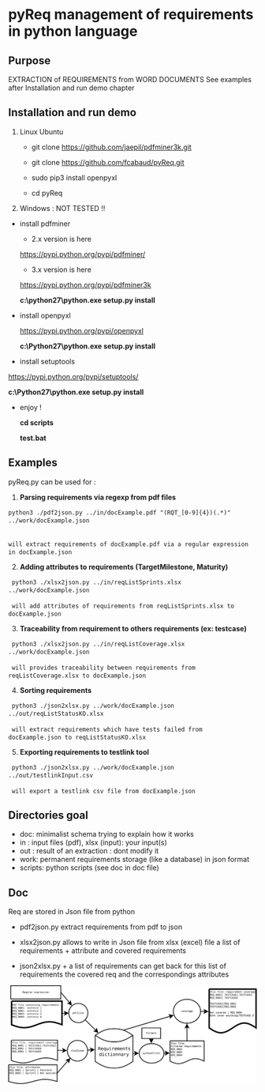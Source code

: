 pyReq management of requirements in python language
===================================================


Purpose
-------

EXTRACTION of REQUIREMENTS from WORD DOCUMENTS
See examples after Installation and run demo chapter

Installation and run demo 
-------------------------

1. Linux Ubuntu

    - git clone https://github.com/jaepil/pdfminer3k.git

    - git clone https://github.com/fcabaud/pyReq.git

    - sudo pip3 install openpyxl

    - cd pyReq 

2. Windows : NOT TESTED !!

  - install pdfminer

     - 2.x version is here

    https://pypi.python.org/pypi/pdfminer/

     - 3.x version is here

    https://pypi.python.org/pypi/pdfminer3k

    **c:\\python27\\python.exe setup.py install**

  - install openpyxl

    https://pypi.python.org/pypi/openpyxl  

    **c:\\Python27\\python.exe  setup.py install**

  - install setuptools

   https://pypi.python.org/pypi/setuptools/

   **c:\\Python27\\python.exe  setup.py install**

  - enjoy !

    **cd scripts**

    **test.bat**

Examples
-------

pyReq.py can be used for :
   1. **Parsing requirements via regexp from pdf files**

    python3 ./pdf2json.py ../in/docExample.pdf "(RQT_[0-9]{4})(.*)" ../work/docExample.json


    will extract requirements of docExample.pdf via a regular expression in docExample.json

   2. **Adding attributes to requirements (TargetMilestone, Maturity)**

     python3 ./xlsx2json.py ../in/reqListSprints.xlsx ../work/docExample.json

     will add attributes of requirements from reqListSprints.xlsx to docExample.json

   3. **Traceability from requirement to others requirements (ex: testcase)**

     python3 ./xlsx2json.py ../in/reqListCoverage.xlsx ../work/docExample.json

     will provides traceability between requirements from reqListCoverage.xlsx to docExample.json

   4. **Sorting requirements**

     python3 ./json2xlsx.py ../work/docExample.json ../out/reqListStatusKO.xlsx

     will extract requirements which have tests failed from docExample.json to reqListStatusKO.xlsx

   5. **Exporting requirements to testlink tool**

     python3 ./json2xlsx.py ../work/docExample.json ../out/testlinkInput.csv

     will export a testlink csv file from docExample.json
  
Directories goal 
----------------

- doc: minimalist schema trying to explain how it works
- in : input files (pdf), xlsx (input): your input(s)
- out : result of an extraction : dont modify it
- work: permanent requirements storage (like a database) in json format
- scripts: python scripts (see doc in doc file)

Doc
-------

Req are stored in Json file from python

- pdf2json.py extract requirements from pdf to json

- xlsx2json.py allows to write in Json file from xlsx (excel)
  file a list of requirements + attribute and covered requirements

- json2xlsx.py + a list of requirements can get back for this
  list of requirements the covered req and the correspondings attributes

![graphic](doc/pyReq.svg)

